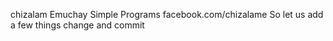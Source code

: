chizalam Emuchay
Simple Programs
facebook.com/chizalame
So let us add a few things change and  commit